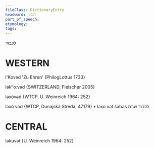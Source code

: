 ```yaml
---
fileClass: DictionaryEntry
headword: לכּבֿוד
part_of_speech: 
etymology: 
tags: 
---
```

לכּבֿוד

WESTERN
========

l'Koved 'Zu Ehren'  {PhilogLottus 1733}

ləkʰoːvəd  {SWITZERLAND, Fleischer 2005}

ləxōvəd {WTCP, U. Weinreich 1964: 252}

ləxóˑvəd {WTCP, Dunajská Streda, 47179}
	•	ləxoˑvət šabəs לכבֿוד שבת

CENTRAL
========

ləkuvət {U. Weinreich 1964: 252}
